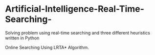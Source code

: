 # Artificial-Intelligence-Real-Time-Searching-
Solving problem using real-time searching and three different heuristics written in Python

Online Searching Using LRTA* Algorithm.
